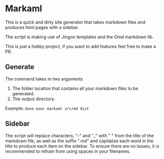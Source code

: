# Markaml
This is a quick and dirty site generator that takes markdown files and produces html pages with a sidebar. 

The script is making use of Jingoo templates and the Omd markdown lib.

This is just a hobby project, if you want to add features feel free to make a PR.

## Generate

The command takes in two arguments
1. The folder location that contains all your markdown files to be generated.
2. The output directory.

Example: `dune exec markaml src/md dist`

## Sidebar
The script will replace characters; "-" and "_"  with " " from the title of the markdown file, as well as the suffix ".md" and capitalize each word in the title to produce each item on the sidebar. To ensure there are no issues, it is recommended to refrain from using spaces in your filenames.

